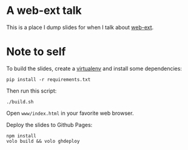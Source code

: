 # A web-ext talk

This is a place I dump slides for when I talk about [web-ext](https://github.com/mozilla/web-ext).

# Note to self

To build the slides, create a [virtualenv](https://pypi.python.org/pypi/virtualenv)
and install some dependencies:

    pip install -r requirements.txt

Then run this script:

    ./build.sh

Open `www/index.html` in your favorite web browser.

Deploy the slides to Github Pages:

    npm install
    volo build && volo ghdeploy
